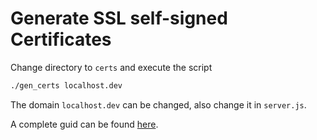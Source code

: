 # Generate SSL self-signed Certificates

Change directory to `certs` and execute the script

```bash
./gen_certs localhost.dev
```

The domain `localhost.dev` can be changed, also change it in `server.js`.

A complete guid can be found [here](https://deliciousbrains.com/ssl-certificate-authority-for-local-https-development/).
